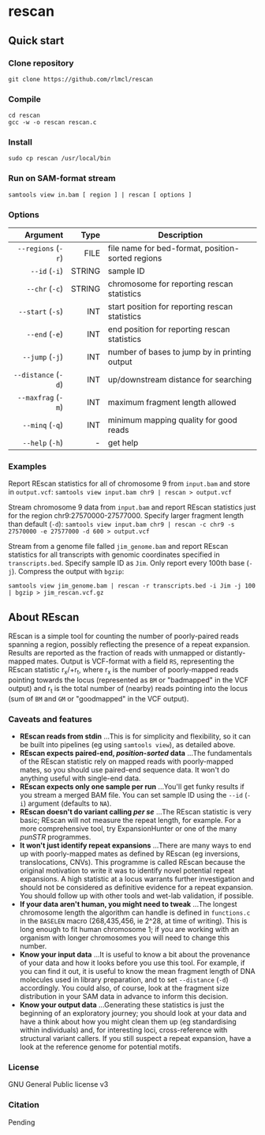 # rescan

## Quick start
### Clone repository
```
git clone https://github.com/rlmcl/rescan
```

### Compile
```
cd rescan
gcc -w -o rescan rescan.c
```

### Install
```
sudo cp rescan /usr/local/bin
```

### Run on SAM-format stream
```
samtools view in.bam [ region ] | rescan [ options ] 
```

### Options
| Argument 				| Type	| Description										|
| --------------------:	| ----: | ------------------------------------------------- |
| `--regions` (`-r`)	| FILE  | file name for bed-format, position-sorted regions |
| `--id` (`-i`)			| STRING| sample ID 										|
| `--chr` (`-c`)		| STRING| chromosome for reporting rescan statistics 		|
| `--start` (`-s`)		| INT   | start position for reporting rescan statistics	|
| `--end` (`-e`)		| INT   | end position for reporting rescan statistics		|
| `--jump` (`-j`)		| INT   | number of bases to jump by in printing output 	|	
| `--distance` (`-d`)	| INT 	| up/downstream distance for searching 				|
| `--maxfrag` (`-m`)	| INT 	| maximum fragment length allowed 					|
| `--minq` (`-q`)		| INT 	| minimum mapping quality for good reads 			|
| `--help` (`-h`)		| -		| get help			 								|

### Examples

Report REscan statistics for all of chromosome 9 from `input.bam` and store in `output.vcf`:
`samtools view input.bam chr9 | rescan > output.vcf`

Stream chromosome 9 data from `input.bam` and report REscan statistics just for the region chr9:27570000-27577000. Specify larger fragment length than default (`-d`):
`samtools view input.bam chr9 | rescan -c chr9 -s 27570000 -e 27577000 -d 600 > output.vcf`

Stream from a genome file falled `jim_genome.bam` and report REscan statistics for all transcripts with genomic coordinates specified in `transcripts.bed`. Specify sample ID as `Jim`. Only report every 100th base (`-j`). Compress the output with `bgzip`:

```
samtools view jim_genome.bam | rescan -r transcripts.bed -i Jim -j 100 | bgzip > jim_rescan.vcf.gz
```

## About REscan
REscan is a simple tool for counting the number of poorly-paired reads spanning a region, possibly reflecting the presence of a repeat expansion. Results are reported as the fraction of reads with unmapped or distantly-mapped mates. Output is VCF-format with a field `RS`, representing the REscan statistic r<sub>x</sub>/+r<sub>t</sub>, where r<sub>x</sub> is the number of poorly-mapped reads pointing towards the locus (represented as `BM` or "badmapped" in the VCF output) and r<sub>t</sub> is the total number of (nearby) reads pointing into the locus (sum of `BM` and `GM` or "goodmapped" in the VCF output).

### Caveats and features

- **REscan reads from stdin**
...This is for simplicity and flexibility, so it can be built into pipelines (eg using `samtools view`), as detailed above.
- **REscan expects paired-end, _position-sorted_ data**
...The fundamentals of the REscan statistic rely on mapped reads with poorly-mapped mates, so you should use paired-end sequence data. It won't do anything useful with single-end data.
- **REscan expects only one sample per run**
...You'll get funky results if you stream a merged BAM file. You can set sample ID using the `--id` (`-i`) argument (defaults to `NA`).
- **REscan doesn't do variant calling _per se_**
...The REscan statistic is very basic; REscan will not measure the repeat length, for example. For a more comprehensive tool, try ExpansionHunter or one of the many _punSTR_ programmes.
- **It won't just identify repeat expansions**
...There are many ways to end up with poorly-mapped mates as defined by REscan (eg inversions, translocations, CNVs). This programme is called REscan because the original motivation to write it was to identify novel potential repeat expansions. A high statistic at a locus warrants further investigation and should not be considered as definitive evidence for a repeat expansion. You should follow up with other tools and wet-lab validation, if possible.
- **If your data aren't human, you might need to tweak**
...The longest chromosome length the algorithm can handle is defined in `functions.c` in the `BASELEN` macro (268,435,456, ie 2^28, at time of writing). This is long enough to fit human chromosome 1; if you are working with an organism with longer chromosomes you will need to change this number.
- **Know your input data**
...It is useful to know a bit about the provenance of your data and how it looks before you use this tool. For example, if you can find it out, it is useful to know the mean fragment length of DNA molecules used in library preparation, and to set `--distance` (`-d`) accordingly. You could also, of course, look at the fragment size distribution in your SAM data in advance to inform this decision.
- **Know your output data**
...Generating these statistics is just the beginning of an exploratory journey; you should look at your data and have a think about how you might clean them up (eg standardising within individuals) and, for interesting loci, cross-reference with structural variant callers. If you still suspect a repeat expansion, have a look at the reference genome for potential motifs.

### License
GNU General Public license v3

### Citation
Pending
